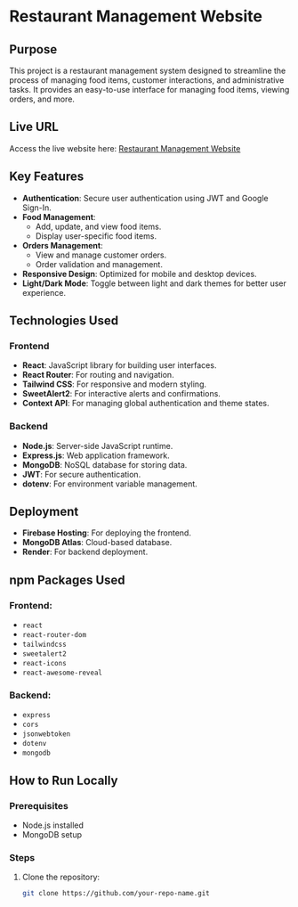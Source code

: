 # Restaurant Management Website

## Purpose

This project is a restaurant management system designed to streamline the process of managing food items, customer interactions, and administrative tasks. It provides an easy-to-use interface for managing food items, viewing orders, and more.

## Live URL

Access the live website here: [Restaurant Management Website](https://resturant-11c53.web.app/)

## Key Features

- **Authentication**: Secure user authentication using JWT and Google Sign-In.
- **Food Management**:
  - Add, update, and view food items.
  - Display user-specific food items.
- **Orders Management**:
  - View and manage customer orders.
  - Order validation and management.
- **Responsive Design**: Optimized for mobile and desktop devices.
- **Light/Dark Mode**: Toggle between light and dark themes for better user experience.

## Technologies Used

### Frontend

- **React**: JavaScript library for building user interfaces.
- **React Router**: For routing and navigation.
- **Tailwind CSS**: For responsive and modern styling.
- **SweetAlert2**: For interactive alerts and confirmations.
- **Context API**: For managing global authentication and theme states.

### Backend

- **Node.js**: Server-side JavaScript runtime.
- **Express.js**: Web application framework.
- **MongoDB**: NoSQL database for storing data.
- **JWT**: For secure authentication.
- **dotenv**: For environment variable management.

## Deployment

- **Firebase Hosting**: For deploying the frontend.
- **MongoDB Atlas**: Cloud-based database.
- **Render**: For backend deployment.

## npm Packages Used

### Frontend:

- `react`
- `react-router-dom`
- `tailwindcss`
- `sweetalert2`
- `react-icons`
- `react-awesome-reveal`

### Backend:

- `express`
- `cors`
- `jsonwebtoken`
- `dotenv`
- `mongodb`

## How to Run Locally

### Prerequisites

- Node.js installed
- MongoDB setup

### Steps

1. Clone the repository:
   ```bash
   git clone https://github.com/your-repo-name.git
   ```
